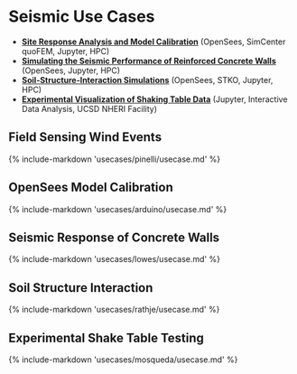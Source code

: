 # <b> Seismic Use Cases </b>

* [**Site Response Analysis and Model Calibration**](#opensees-model-calibration) (OpenSees, SimCenter quoFEM, Jupyter, HPC)
* [**Simulating the Seismic Performance of Reinforced Concrete Walls**](#seismic-response-of-concrete-walls) (OpenSees, Jupyter, HPC)
* [**Soil-Structure-Interaction Simulations**](#soil-structure-interaction) (OpenSees, STKO, Jupyter, HPC)
* [**Experimental Visualization of Shaking Table Data**](#experimental-shake-table-testing) (Jupyter, Interactive Data Analysis, UCSD NHERI Facility)

## Field Sensing Wind Events

{% include-markdown 'usecases/pinelli/usecase.md' %}

## OpenSees Model Calibration

{% include-markdown 'usecases/arduino/usecase.md' %}

## Seismic Response of Concrete Walls

{% include-markdown 'usecases/lowes/usecase.md' %}

## Soil Structure Interaction

{% include-markdown 'usecases/rathje/usecase.md' %}

## Experimental Shake Table Testing

{% include-markdown 'usecases/mosqueda/usecase.md' %}

